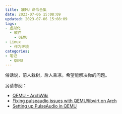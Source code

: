 ```yaml
---
title: QEMU 命令合集
date: 2023-07-06 15:08:09
updated: 2023-07-06 15:08:09
tags:
- 虚拟化
  - 软件
    - QEMU
- Linux
  - 作为环境
categories:
- 笔记
  - QEMU
---
```


俗话说，前人栽树，后人乘凉。希望能解决你的问题。

<script src="https://gist.github.com/NWater23/e86dc92c4cd206f57bc754572e3f8adf.js"></script>

<!-- more -->

另请参阅：
- [QEMU - ArchWiki](https://wiki.archlinux.org/title/QEMU)
- [Fixing pulseaudio issues with QEMU/libvirt on Arch](https://assil.me/2020/07/08/pulseaudio-arch-libvirt.html)
- [Setting up PulseAudio in QEMU](https://stackoverflow.com/questions/64560389/setting-up-pulseaudio-in-qemu)
